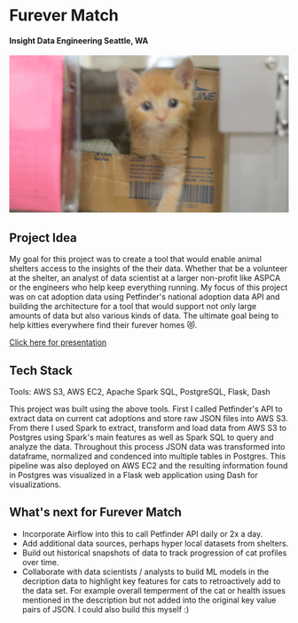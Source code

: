 # Furever Match

#### Insight Data Engineering Seattle, WA


![](https://github.com/amp5/furever_match/blob/master/reports/pictures/giphy.gif)



## Project Idea
My goal for this project was to create a tool that would enable animal shelters access to the insights of the their data. Whether that be a volunteer at the shelter, an analyst of data scientist at a larger non-profit like ASPCA or the engineers who help keep everything running. My focus of this project was on cat adoption data using Petfinder's national adoption data API and building the architecture for a tool that would support not only large amounts of data but also various kinds of data. The ultimate goal being to help kitties everywhere find their furever homes 😻.


[Click here for presentation](https://docs.google.com/presentation/d/1cBu7sn-bg4zWhmF2XyfrUGu4XRyKzhXw9viQnakvEFk/edit?usp=sharing)


## Tech Stack
Tools: AWS S3, AWS EC2, Apache Spark SQL, PostgreSQL, Flask, Dash

This project was built using the above tools. First I called Petfinder's API to extract data on current cat adoptions and store raw JSON files into AWS S3. From there I used Spark to extract, transform and load data from AWS S3 to Postgres using Spark's main features as well as Spark SQL to query and analyze the data. Throughout this process JSON data was transformed into dataframe, normalized and condenced into multiple tables in Postgres. This pipeline was also deployed on AWS EC2 and the resulting information found in Postgres was visualized in a Flask web application using Dash for visualizations. 


## What's next for Furever Match
- Incorporate Airflow into this to call Petfinder API daily or 2x a day. 
- Add additional data sources, perhaps hyper local datasets from shelters.
- Build out historical snapshots of data to track progression of cat profiles over time.
- Collaborate with data scientists / analysts to build ML models in the decription data to highlight key features for cats to retroactively add to the data set. For example overall temperment of the cat or health issues mentioned in the description but not added into the original key value pairs of JSON. I could also build this myself :)

